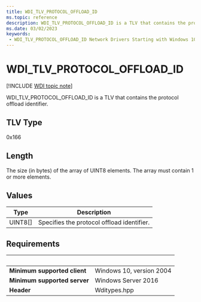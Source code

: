 ```yaml
---
title: WDI_TLV_PROTOCOL_OFFLOAD_ID
ms.topic: reference
description: WDI_TLV_PROTOCOL_OFFLOAD_ID is a TLV that contains the protocol offload identifier.
ms.date: 03/02/2023
keywords:
 - WDI_TLV_PROTOCOL_OFFLOAD_ID Network Drivers Starting with Windows 10, Version 2004
---
```


# WDI\_TLV\_PROTOCOL\_OFFLOAD\_ID

[!INCLUDE [WDI topic note](../includes/wdi-version-warning.md)]

WDI\_TLV\_PROTOCOL\_OFFLOAD\_ID is a TLV that contains the protocol offload identifier.

## TLV Type

0x166

## Length

The size (in bytes) of the array of UINT8 elements. The array must contain 1 or more elements.

## Values

| Type | Description |
| --- | --- |
| UINT8\[\] | Specifies the protocol offload identifier. |

## Requirements

| &nbsp; | &nbsp; |
| ------ | ------ |
| **Minimum supported client** | Windows 10, version 2004 |
| **Minimum supported server** | Windows Server 2016 |
| **Header** | Wditypes.hpp |
